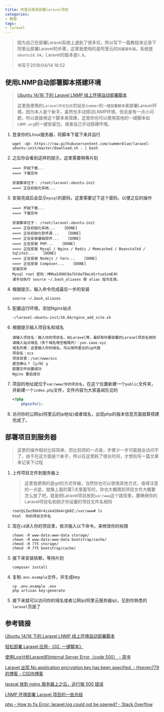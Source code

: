 ```yaml
---
title: 阿里云简易部署laravel项目
categories:
- 教程
tags:
- laravel
---
```


> 因为自己在部署Laravel系统上遇到了很多坑，所以写下一篇教程来记录下阿里云部署Laravel的步骤，这里我使用的是阿里云的`轻量服务器`，系统是`ubuntu16.04`，Laravel的版本是`5.8`。
>
> 书写于2019/04/14 16:52

## 使用LNMP自动部署脚本搭建环境

> [Ubuntu 14/16 下的 Laravel LNMP 线上环境自动部署脚本](https://learnku.com/laravel/t/2814/ubuntu-1416-under-the-laravel-lnmp-online-environment-automatically-deploy-scripts)
>
> 这里我使用的`Laravel中文社区`的站长`Summer`的`一键部署脚本`来部署Laravel环境，因为本人是个新手，虽然也手动搭过LNMP环境，但总是有一点小问题，所以直接用这个脚本来搭建，这里你也可以使用其他的一键脚本如`LNMP.org`的一键安装包，或者自己手动搭建环境。

1. 登录你的Linux服务器，将脚本下载下来并运行

    ```shell
    wget -qO- https://raw.githubusercontent.com/summerblue/laravel-ubuntu-init/master/download.sh - | bash
    ```

2. 之后你会看到这样的提示，这里需要稍等片刻

   ```shell
   ===> 开始下载...
   ===> 下载完毕
   
   安装脚本位于： /root/laravel-ubuntu-init
   ===> 正在初始化系统...
   ```

3. 安装完成后会显示`mysql`的密码，这里需要记下这个密码，以便之后的操作

   ```shell
   ===> 开始下载...
   ===> 下载完毕
   
   安装脚本位于： /root/laravel-ubuntu-init
   ===> 正在初始化系统...    [DONE]
   ===> 正在初始化软件源...    [DONE]
   ===> 正在安装基础软件...    [DONE]
   ===> 正在安装 PHP...    [DONE]
   ===> 正在安装 Mysql / Nginx / Redis / Memcached / Beanstalkd / Sqlite3...    [DONE]
   ===> 正在安装 Nodejs / Yarn...    [DONE]
   ===> 正在安装 Composer...    [DONE]
   安装完毕
   Mysql root 密码：MM6aIdOHC0a7Gt6eT8eLH1rtuaSzmE4h
   请手动执行 source ~/.bash_aliases 使 alias 指令生效。
   ```

4. 根据提示，输入命令完成最后一步的安装

   ```shel
   source ~/.bash_aliases
   ```

5. 配置运行环境，添加Nginx站点

   ```shell
   ~/laravel-ubuntu-init/16.04/nginx_add_site.sh
   ```

6. 根据提示输入项目名和域名

   ```shell
   请输入项目名：输入你的项目名，如Laravel等，最好和你要部署的Laravel项目名相同
   请输入站点域名（多个域名用空格隔开）：yun.iaoe.xyz
   域名列表：这里输入你的域名，可以用阿里云的ip代替
   项目名：xcx
   项目目录：/var/www/xcx
   是否确认？ [y/N] y
   配置文件创建成功
   Nginx 重启成功
   ```

7. 项目的地址就位于`var/www/你的项目名`，在这个位置新建一个`public`文件夹，并新建一个`index.php`文件，文件内容为大家喜闻乐见的

   ```php
   <?php
       phpinfo();
   ```

8. 访问你的公网ip(阿里云的ip地址)或者域名，出现php的版本信息页面就算搭建完成了。



## 部署项目到服务器

> 这里的操作相对比较简单，但比较烦的一点是，步骤少一步可能就会访问不了，由于在这方面是个新手，所以在这里耗了很长时间，才想到写一篇文章来记录下过程

1. 上传项目文件到服务器上

   > 这里我使用的是git的方式传输，当然你也可以使用其他方式，值得注意的一点是，就像上面的第7点里面写的，你也大概猜到项目文件大概要怎么放了吧，就是把Laravel项目放到`var/www`这个路径里，要确保你的Laravel项目名和刚才你设置的项目文件名相同

   ```shell
   root@iZwz9bk0r4isk428e4rgb8Z:/var/www# ls
   html  你的项目文件名
   ```

2. 现在`cd`进入你的项目里，依次输入以下命令，来修改你的权限

   ```shell
   chown -R www-data:www-data storage/
   chown -R www-data:www-data bootstrap/cache/
   chmod -R 775 storage/
   chmod -R 775 bootstrap/cache/
   ```

3. 接下来安装依赖，等待片刻

   ```shell
   composer install
   ```

4. 复制`.env.example`文件，并生成key

   ```shell
   cp .env.example .env
   php artisan key:generate
   ```

5. 接下来就可以访问你的域名或者公网ip(阿里云服务器ip)，见到你熟悉的`laravel`页面了





## 参考链接

[Ubuntu 14/16 下的 Laravel LNMP 线上环境自动部署脚本](https://learnku.com/laravel/t/2814/ubuntu-1416-under-the-laravel-lnmp-online-environment-automatically-deploy-scripts)

[轻松部署 Laravel 应用-《02. 一键脚本》](https://learnku.com/articles/24918)

[使用Log分析Laravel的Internal Server Error（code 500） - 简书](https://www.jianshu.com/p/24138be4d9ed)

[Laravel 出现 No application encryption key has been specified. - Hseven779的博客 - CSDN博客](https://blog.csdn.net/hseven779/article/details/78743713)

[laraval 放到 nginx 服务器上之后，运行报 500 错误](https://learnku.com/laravel/t/4420/laraval-on-the-nginx-server-running-500-error)

[LNMP 环境部署 Laravel 项目的一些总结](https://learnku.com/articles/18322)

[php - How to fix Error: laravel.log could not be opened? - Stack Overflow](https://stackoverflow.com/questions/23411520/how-to-fix-error-laravel-log-could-not-be-opened)